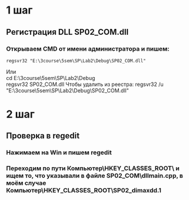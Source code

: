 # 1 шаг  
## Регистрация DLL SP02_COM.dll
### Открываем CMD от имени администратора и пишем:  
	regsvr32 "E:\3course\5sem\SP\Lab2\Debug\SP02_COM.dll"  
Или  
	cd E:\3course\5sem\SP\Lab2\Debug\
	regsvr32 SP02_COM.dll
Чтобы удалить из реестра:
	regsvr32 /u "E:\3course\5sem\SP\Lab2\Debug\SP02_COM.dll"

# 2 шаг
## Проверка в regedit
### Нажимаем на Win и пишем regedit  
### Переходим по пути Компьютер\HKEY_CLASSES_ROOT\ и ищем то, что указывали в файле SP02_COM\dllmain.cpp, в моём случае Компьютер\HKEY_CLASSES_ROOT\SP02_dimaxdd.1
